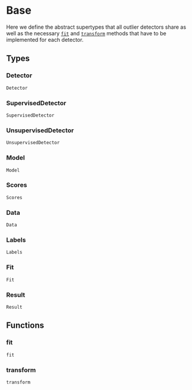 # Base

Here we define the abstract supertypes that all outlier detectors share as well as the necessary [`fit`](@ref) and
[`transform`](@ref) methods that have to be implemented for each detector.

## Types

### Detector

```@docs
Detector
```

### SupervisedDetector

```@docs
SupervisedDetector
```

### UnsupervisedDetector

```@docs
UnsupervisedDetector
```

### Model

```@docs
Model
```

### Scores

```@docs
Scores
```

### Data

```@docs
Data
```

### Labels

```@docs
Labels
```

### Fit

```@docs
Fit
```

### Result

```@docs
Result
```

## Functions

### fit

```@docs
fit
```

### transform

```@docs
transform
```
